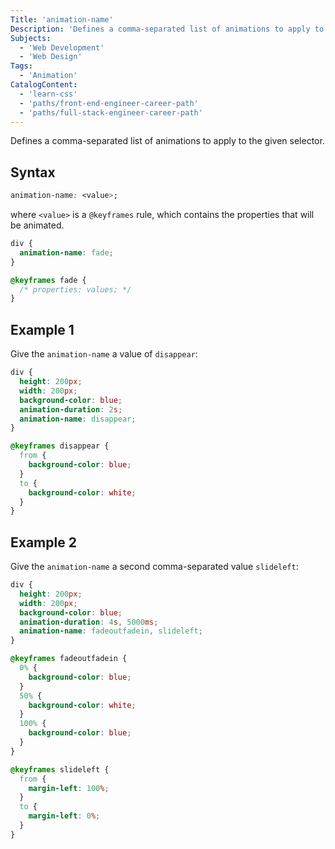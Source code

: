 ```yaml
---
Title: 'animation-name'
Description: 'Defines a comma-separated list of animations to apply to the given selector. '
Subjects:
  - 'Web Development'
  - 'Web Design'
Tags:
  - 'Animation'
CatalogContent:
  - 'learn-css'
  - 'paths/front-end-engineer-career-path'
  - 'paths/full-stack-engineer-career-path'
---
```


Defines a comma-separated list of animations to apply to the given selector.

## Syntax

```css
animation-name: <value>;
```

where `<value>` is a `@keyframes` rule, which contains the properties that will be animated.

```css
div {
  animation-name: fade;
}

@keyframes fade {
  /* properties: values; */
}
```

## Example 1

Give the `animation-name` a value of `disappear`:

```css
div {
  height: 200px;
  width: 200px;
  background-color: blue;
  animation-duration: 2s;
  animation-name: disappear;
}

@keyframes disappear {
  from {
    background-color: blue;
  }
  to {
    background-color: white;
  }
}
```

## Example 2

Give the `animation-name` a second comma-separated value `slideleft`:

```css
div {
  height: 200px;
  width: 200px;
  background-color: blue;
  animation-duration: 4s, 5000ms;
  animation-name: fadeoutfadein, slideleft;
}

@keyframes fadeoutfadein {
  0% {
    background-color: blue;
  }
  50% {
    background-color: white;
  }
  100% {
    background-color: blue;
  }
}

@keyframes slideleft {
  from {
    margin-left: 100%;
  }
  to {
    margin-left: 0%;
  }
}
```
